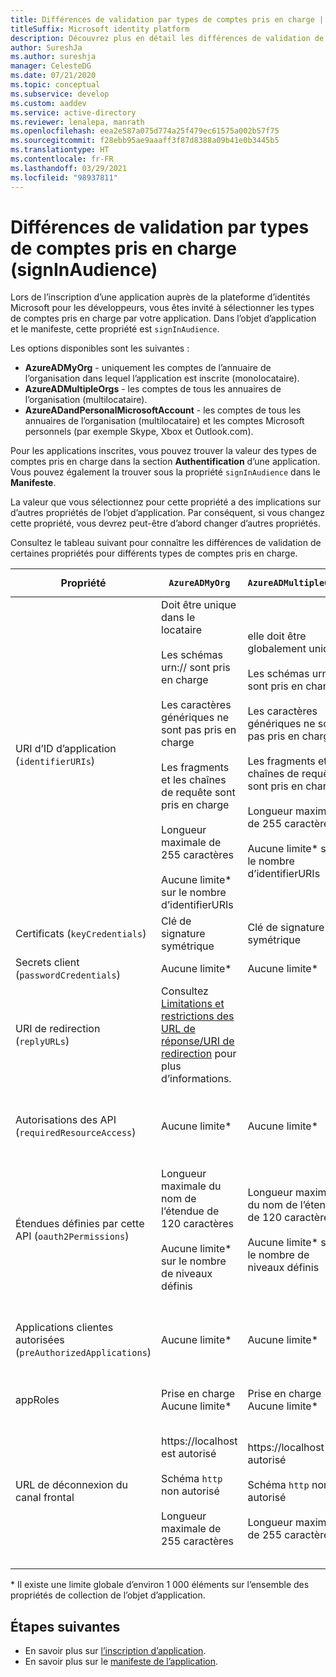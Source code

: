 ```yaml
---
title: Différences de validation par types de comptes pris en charge | Azure
titleSuffix: Microsoft identity platform
description: Découvrez plus en détail les différences de validation de certaines propriétés pour différents types de comptes pris en charge lors de l’inscription de votre application auprès de la plateforme d’identités Microsoft.
author: SureshJa
ms.author: sureshja
manager: CelesteDG
ms.date: 07/21/2020
ms.topic: conceptual
ms.subservice: develop
ms.custom: aaddev
ms.service: active-directory
ms.reviewer: lenalepa, manrath
ms.openlocfilehash: eea2e587a075d774a25f479ec61575a002b57f75
ms.sourcegitcommit: f28ebb95ae9aaaff3f87d8388a09b41e0b3445b5
ms.translationtype: HT
ms.contentlocale: fr-FR
ms.lasthandoff: 03/29/2021
ms.locfileid: "98937811"
---
```

# <a name="validation-differences-by-supported-account-types-signinaudience"></a>Différences de validation par types de comptes pris en charge (signInAudience)

Lors de l’inscription d’une application auprès de la plateforme d’identités Microsoft pour les développeurs, vous êtes invité à sélectionner les types de comptes pris en charge par votre application. Dans l’objet d’application et le manifeste, cette propriété est `signInAudience`.

Les options disponibles sont les suivantes :

- **AzureADMyOrg** - uniquement les comptes de l’annuaire de l’organisation dans lequel l’application est inscrite (monolocataire).
- **AzureADMultipleOrgs** - les comptes de tous les annuaires de l’organisation (multilocataire).
- **AzureADandPersonalMicrosoftAccount** - les comptes de tous les annuaires de l’organisation (multilocataire) et les comptes Microsoft personnels (par exemple Skype, Xbox et Outlook.com).

Pour les applications inscrites, vous pouvez trouver la valeur des types de comptes pris en charge dans la section **Authentification** d’une application. Vous pouvez également la trouver sous la propriété `signInAudience` dans le **Manifeste**.

La valeur que vous sélectionnez pour cette propriété a des implications sur d’autres propriétés de l’objet d’application. Par conséquent, si vous changez cette propriété, vous devrez peut-être d’abord changer d’autres propriétés.

Consultez le tableau suivant pour connaître les différences de validation de certaines propriétés pour différents types de comptes pris en charge.

| Propriété | `AzureADMyOrg` | `AzureADMultipleOrgs` | `AzureADandPersonalMicrosoftAccount` et `PersonalMicrosoftAccount` |
|--------------|---------------|----------------|----------------|
| URI d’ID d’application (`identifierURIs`)  | Doit être unique dans le locataire <br><br> Les schémas urn:// sont pris en charge <br><br> Les caractères génériques ne sont pas pris en charge <br><br> Les fragments et les chaînes de requête sont pris en charge <br><br> Longueur maximale de 255 caractères <br><br> Aucune limite* sur le nombre d’identifierURIs  | elle doit être globalement unique <br><br> Les schémas urn:// sont pris en charge <br><br> Les caractères génériques ne sont pas pris en charge <br><br> Les fragments et les chaînes de requête sont pris en charge <br><br> Longueur maximale de 255 caractères <br><br> Aucune limite* sur le nombre d’identifierURIs | elle doit être globalement unique <br><br> Les schémas urn:// ne sont pas pris en charge <br><br> Les caractères génériques, les fragments et les chaînes de requête ne sont pas pris en charge <br><br> Longueur maximale de 120 caractères <br><br> Maximum de 50 identifierURIs |
| Certificats (`keyCredentials`) | Clé de signature symétrique | Clé de signature symétrique | Chiffrement et clé de signature asymétrique | 
| Secrets client (`passwordCredentials`) | Aucune limite* | Aucune limite* | Si liveSDK est activé : 2 secrets client maximum | 
| URI de redirection (`replyURLs`) | Consultez [Limitations et restrictions des URL de réponse/URI de redirection](reply-url.md) pour plus d’informations. | | | 
| Autorisations des API (`requiredResourceAccess`) | Aucune limite* | Aucune limite* | Maximum de 50 ressources par application et de 30 autorisations par ressource (par exemple, Microsoft Graph). Limite totale de 200 par application (ressources × autorisations). | 
| Étendues définies par cette API (`oauth2Permissions`) | Longueur maximale du nom de l’étendue de 120 caractères <br><br> Aucune limite* sur le nombre de niveaux définis | Longueur maximale du nom de l’étendue de 120 caractères <br><br> Aucune limite* sur le nombre de niveaux définis |  Longueur maximale du nom de l’étendue de 40 caractères <br><br> Maximum de 100 étendues définies | 
| Applications clientes autorisées (`preAuthorizedApplications`) | Aucune limite* | Aucune limite* | Nombre total maximal de 500 <br><br> Maximum de 100 applications clientes définies <br><br> Maximum de 30 étendues définies par client | 
| appRoles | Prise en charge <br> Aucune limite* | Prise en charge <br> Aucune limite* | Non pris en charge | 
| URL de déconnexion du canal frontal | https://localhost est autorisé <br><br> Schéma `http` non autorisé <br><br> Longueur maximale de 255 caractères | https://localhost est autorisé <br><br> Schéma `http` non autorisé <br><br> Longueur maximale de 255 caractères | <br><br> https://localhost est autorisé, http://localhost échoue pour MSA <br><br> Longueur maximale de 255 caractères <br><br> Schéma `http` non autorisé <br><br> Les caractères génériques ne sont pas pris en charge | 

\* Il existe une limite globale d’environ 1 000 éléments sur l’ensemble des propriétés de collection de l’objet d’application.

## <a name="next-steps"></a>Étapes suivantes

- En savoir plus sur [l’inscription d’application](app-objects-and-service-principals.md).
- En savoir plus sur le [manifeste de l’application](reference-app-manifest.md).
